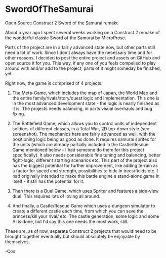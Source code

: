 # SwordOfTheSamurai
Open Source Construct 2 Sword of the Samurai remake

About a year ago I spent several weeks working on a Construct 2 remake of the wonderful classic Sword of the Samurai by MicroProse.

Parts of the project are in a fairly advanced state now, but other parts still need a lot of work. Since I don't always have the necessary time and for other reasons, I decided to post the entire project and assets on GitHub and open source it for you. This way, if any one of you feels compelled to play around with and/or add to the project, parts of it might someday be finished, yet. 

Right now, the game is comprised of 4 projects:

1. The Meta-Game, which includes the map of Japan, the World Map and the entire family/rivals/story/quest logic and implementation. This one is in the most advanced development state - the logic is nearly finished as it is. The projects needs balancing, in parts visual overhauls and bug fixing.

2. The Battlefield Game, which allows you to control units of independent soldiers of different classes, in a Total War, 2D top-down style (see screenshot). The mechanics here are fairly advanced as well, with the positioning logic being as good as done. It requires samurai sprites for the units (which are already partially included in the Castle/Rescue Game mentioned below - I had someone do them for this project specifically). It also needs considerable fine tuning and balancing, better fight-logic, different starting scenarios etc. This part of the project also has the biggest potential for further improvement, like adding terrain as a factor for speed and strength, possibilities to hide in trees/fields etc. I had originally intended to make this battle engine a stand-alone game in itself - it still has the potential for it.

3. Then there is a Duel Game, which uses Spriter and features a side-view duel. This requires lots of loving all around. 

4. And finally, a Castle/Rescue Game which uses a dungeon simulator to create a different castle each time, from which you can save the princess/kill your rival/ etc. The castle generation, some logic and some AI is done, but I'd say this one needs the most work, still.

These are, as of now, separate Construct 2 projects that would need to be brought together eventually but should absolutely be enjoyable by themselves.

-Cos